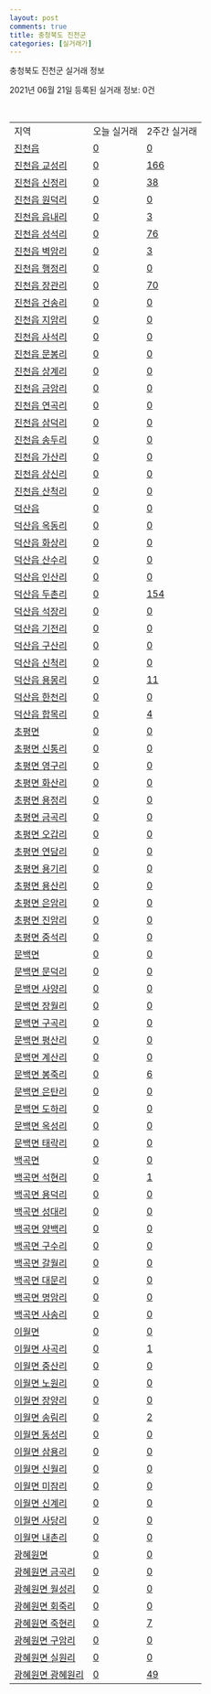 ```yaml
---
layout: post
comments: true
title: 충청북도 진천군
categories: [실거래가]
---
```


충청북도 진천군 실거래 정보

2021년 06월 21일 등록된 실거래 정보: 0건

<script type="text/javascript">
  google.charts.load('current', {'packages':['corechart']});
  google.charts.setOnLoadCallback(drawChart);

  function drawChart() {
    var data = google.visualization.arrayToDataTable([['거래일', '매매', '전월세', '전매'], ['2021-02', 0, 11, 0], ['2021-03', 1, 19, 0], ['2021-04', 48, 63, 39], ['2021-05', 84, 86, 118], ['2021-06', 34, 48, 40]]);

    var options = {
      title: '최근 유형별 거래량 추이',
      legend: { position: 'bottom' }
    };

    var chart = new google.visualization.LineChart(document.getElementById('columnchart_material'));
    chart.draw(data, (options));
  }
</script>

<div id="columnchart_material" style="width: 450px; margin-left: -35px"></div>
<br>
<table class="sortable">
  <tr>
    <td>지역</td>
    <td>오늘 실거래</td>
    <td>2주간 실거래</td>
  </tr>

  
  <tr class="item">
    <td><a href="4375025000.html">진천읍</a></td>
    <td><a href="4375025000.html">0</a></td>
    <td><a href="4375025000.html">0</a></td>
  </tr>
    

  <tr class="item">
    <td><a href="4375025021.html">진천읍 교성리</a></td>
    <td><a href="4375025021.html">0</a></td>
    <td><a href="4375025021.html">166</a></td>
  </tr>
    

  <tr class="item">
    <td><a href="4375025022.html">진천읍 신정리</a></td>
    <td><a href="4375025022.html">0</a></td>
    <td><a href="4375025022.html">38</a></td>
  </tr>
    

  <tr class="item">
    <td><a href="4375025023.html">진천읍 원덕리</a></td>
    <td><a href="4375025023.html">0</a></td>
    <td><a href="4375025023.html">0</a></td>
  </tr>
    

  <tr class="item">
    <td><a href="4375025024.html">진천읍 읍내리</a></td>
    <td><a href="4375025024.html">0</a></td>
    <td><a href="4375025024.html">3</a></td>
  </tr>
    

  <tr class="item">
    <td><a href="4375025025.html">진천읍 성석리</a></td>
    <td><a href="4375025025.html">0</a></td>
    <td><a href="4375025025.html">76</a></td>
  </tr>
    

  <tr class="item">
    <td><a href="4375025026.html">진천읍 벽암리</a></td>
    <td><a href="4375025026.html">0</a></td>
    <td><a href="4375025026.html">3</a></td>
  </tr>
    

  <tr class="item">
    <td><a href="4375025027.html">진천읍 행정리</a></td>
    <td><a href="4375025027.html">0</a></td>
    <td><a href="4375025027.html">0</a></td>
  </tr>
    

  <tr class="item">
    <td><a href="4375025028.html">진천읍 장관리</a></td>
    <td><a href="4375025028.html">0</a></td>
    <td><a href="4375025028.html">70</a></td>
  </tr>
    

  <tr class="item">
    <td><a href="4375025029.html">진천읍 건송리</a></td>
    <td><a href="4375025029.html">0</a></td>
    <td><a href="4375025029.html">0</a></td>
  </tr>
    

  <tr class="item">
    <td><a href="4375025030.html">진천읍 지암리</a></td>
    <td><a href="4375025030.html">0</a></td>
    <td><a href="4375025030.html">0</a></td>
  </tr>
    

  <tr class="item">
    <td><a href="4375025031.html">진천읍 사석리</a></td>
    <td><a href="4375025031.html">0</a></td>
    <td><a href="4375025031.html">0</a></td>
  </tr>
    

  <tr class="item">
    <td><a href="4375025032.html">진천읍 문봉리</a></td>
    <td><a href="4375025032.html">0</a></td>
    <td><a href="4375025032.html">0</a></td>
  </tr>
    

  <tr class="item">
    <td><a href="4375025033.html">진천읍 상계리</a></td>
    <td><a href="4375025033.html">0</a></td>
    <td><a href="4375025033.html">0</a></td>
  </tr>
    

  <tr class="item">
    <td><a href="4375025034.html">진천읍 금암리</a></td>
    <td><a href="4375025034.html">0</a></td>
    <td><a href="4375025034.html">0</a></td>
  </tr>
    

  <tr class="item">
    <td><a href="4375025035.html">진천읍 연곡리</a></td>
    <td><a href="4375025035.html">0</a></td>
    <td><a href="4375025035.html">0</a></td>
  </tr>
    

  <tr class="item">
    <td><a href="4375025036.html">진천읍 삼덕리</a></td>
    <td><a href="4375025036.html">0</a></td>
    <td><a href="4375025036.html">0</a></td>
  </tr>
    

  <tr class="item">
    <td><a href="4375025037.html">진천읍 송두리</a></td>
    <td><a href="4375025037.html">0</a></td>
    <td><a href="4375025037.html">0</a></td>
  </tr>
    

  <tr class="item">
    <td><a href="4375025038.html">진천읍 가산리</a></td>
    <td><a href="4375025038.html">0</a></td>
    <td><a href="4375025038.html">0</a></td>
  </tr>
    

  <tr class="item">
    <td><a href="4375025039.html">진천읍 상신리</a></td>
    <td><a href="4375025039.html">0</a></td>
    <td><a href="4375025039.html">0</a></td>
  </tr>
    

  <tr class="item">
    <td><a href="4375025040.html">진천읍 산척리</a></td>
    <td><a href="4375025040.html">0</a></td>
    <td><a href="4375025040.html">0</a></td>
  </tr>
    

  <tr class="item">
    <td><a href="4375025300.html">덕산읍</a></td>
    <td><a href="4375025300.html">0</a></td>
    <td><a href="4375025300.html">0</a></td>
  </tr>
    

  <tr class="item">
    <td><a href="4375025321.html">덕산읍 옥동리</a></td>
    <td><a href="4375025321.html">0</a></td>
    <td><a href="4375025321.html">0</a></td>
  </tr>
    

  <tr class="item">
    <td><a href="4375025322.html">덕산읍 화상리</a></td>
    <td><a href="4375025322.html">0</a></td>
    <td><a href="4375025322.html">0</a></td>
  </tr>
    

  <tr class="item">
    <td><a href="4375025323.html">덕산읍 산수리</a></td>
    <td><a href="4375025323.html">0</a></td>
    <td><a href="4375025323.html">0</a></td>
  </tr>
    

  <tr class="item">
    <td><a href="4375025324.html">덕산읍 인산리</a></td>
    <td><a href="4375025324.html">0</a></td>
    <td><a href="4375025324.html">0</a></td>
  </tr>
    

  <tr class="item">
    <td><a href="4375025325.html">덕산읍 두촌리</a></td>
    <td><a href="4375025325.html">0</a></td>
    <td><a href="4375025325.html">154</a></td>
  </tr>
    

  <tr class="item">
    <td><a href="4375025326.html">덕산읍 석장리</a></td>
    <td><a href="4375025326.html">0</a></td>
    <td><a href="4375025326.html">0</a></td>
  </tr>
    

  <tr class="item">
    <td><a href="4375025327.html">덕산읍 기전리</a></td>
    <td><a href="4375025327.html">0</a></td>
    <td><a href="4375025327.html">0</a></td>
  </tr>
    

  <tr class="item">
    <td><a href="4375025328.html">덕산읍 구산리</a></td>
    <td><a href="4375025328.html">0</a></td>
    <td><a href="4375025328.html">0</a></td>
  </tr>
    

  <tr class="item">
    <td><a href="4375025329.html">덕산읍 신척리</a></td>
    <td><a href="4375025329.html">0</a></td>
    <td><a href="4375025329.html">0</a></td>
  </tr>
    

  <tr class="item">
    <td><a href="4375025330.html">덕산읍 용몽리</a></td>
    <td><a href="4375025330.html">0</a></td>
    <td><a href="4375025330.html">11</a></td>
  </tr>
    

  <tr class="item">
    <td><a href="4375025331.html">덕산읍 한천리</a></td>
    <td><a href="4375025331.html">0</a></td>
    <td><a href="4375025331.html">0</a></td>
  </tr>
    

  <tr class="item">
    <td><a href="4375025332.html">덕산읍 합목리</a></td>
    <td><a href="4375025332.html">0</a></td>
    <td><a href="4375025332.html">4</a></td>
  </tr>
    

  <tr class="item">
    <td><a href="4375032000.html">초평면</a></td>
    <td><a href="4375032000.html">0</a></td>
    <td><a href="4375032000.html">0</a></td>
  </tr>
    

  <tr class="item">
    <td><a href="4375032021.html">초평면 신통리</a></td>
    <td><a href="4375032021.html">0</a></td>
    <td><a href="4375032021.html">0</a></td>
  </tr>
    

  <tr class="item">
    <td><a href="4375032022.html">초평면 영구리</a></td>
    <td><a href="4375032022.html">0</a></td>
    <td><a href="4375032022.html">0</a></td>
  </tr>
    

  <tr class="item">
    <td><a href="4375032023.html">초평면 화산리</a></td>
    <td><a href="4375032023.html">0</a></td>
    <td><a href="4375032023.html">0</a></td>
  </tr>
    

  <tr class="item">
    <td><a href="4375032024.html">초평면 용정리</a></td>
    <td><a href="4375032024.html">0</a></td>
    <td><a href="4375032024.html">0</a></td>
  </tr>
    

  <tr class="item">
    <td><a href="4375032025.html">초평면 금곡리</a></td>
    <td><a href="4375032025.html">0</a></td>
    <td><a href="4375032025.html">0</a></td>
  </tr>
    

  <tr class="item">
    <td><a href="4375032026.html">초평면 오갑리</a></td>
    <td><a href="4375032026.html">0</a></td>
    <td><a href="4375032026.html">0</a></td>
  </tr>
    

  <tr class="item">
    <td><a href="4375032027.html">초평면 연담리</a></td>
    <td><a href="4375032027.html">0</a></td>
    <td><a href="4375032027.html">0</a></td>
  </tr>
    

  <tr class="item">
    <td><a href="4375032028.html">초평면 용기리</a></td>
    <td><a href="4375032028.html">0</a></td>
    <td><a href="4375032028.html">0</a></td>
  </tr>
    

  <tr class="item">
    <td><a href="4375032029.html">초평면 용산리</a></td>
    <td><a href="4375032029.html">0</a></td>
    <td><a href="4375032029.html">0</a></td>
  </tr>
    

  <tr class="item">
    <td><a href="4375032030.html">초평면 은암리</a></td>
    <td><a href="4375032030.html">0</a></td>
    <td><a href="4375032030.html">0</a></td>
  </tr>
    

  <tr class="item">
    <td><a href="4375032031.html">초평면 진암리</a></td>
    <td><a href="4375032031.html">0</a></td>
    <td><a href="4375032031.html">0</a></td>
  </tr>
    

  <tr class="item">
    <td><a href="4375032032.html">초평면 중석리</a></td>
    <td><a href="4375032032.html">0</a></td>
    <td><a href="4375032032.html">0</a></td>
  </tr>
    

  <tr class="item">
    <td><a href="4375033000.html">문백면</a></td>
    <td><a href="4375033000.html">0</a></td>
    <td><a href="4375033000.html">0</a></td>
  </tr>
    

  <tr class="item">
    <td><a href="4375033021.html">문백면 문덕리</a></td>
    <td><a href="4375033021.html">0</a></td>
    <td><a href="4375033021.html">0</a></td>
  </tr>
    

  <tr class="item">
    <td><a href="4375033022.html">문백면 사양리</a></td>
    <td><a href="4375033022.html">0</a></td>
    <td><a href="4375033022.html">0</a></td>
  </tr>
    

  <tr class="item">
    <td><a href="4375033023.html">문백면 장월리</a></td>
    <td><a href="4375033023.html">0</a></td>
    <td><a href="4375033023.html">0</a></td>
  </tr>
    

  <tr class="item">
    <td><a href="4375033024.html">문백면 구곡리</a></td>
    <td><a href="4375033024.html">0</a></td>
    <td><a href="4375033024.html">0</a></td>
  </tr>
    

  <tr class="item">
    <td><a href="4375033025.html">문백면 평산리</a></td>
    <td><a href="4375033025.html">0</a></td>
    <td><a href="4375033025.html">0</a></td>
  </tr>
    

  <tr class="item">
    <td><a href="4375033026.html">문백면 계산리</a></td>
    <td><a href="4375033026.html">0</a></td>
    <td><a href="4375033026.html">0</a></td>
  </tr>
    

  <tr class="item">
    <td><a href="4375033027.html">문백면 봉죽리</a></td>
    <td><a href="4375033027.html">0</a></td>
    <td><a href="4375033027.html">6</a></td>
  </tr>
    

  <tr class="item">
    <td><a href="4375033028.html">문백면 은탄리</a></td>
    <td><a href="4375033028.html">0</a></td>
    <td><a href="4375033028.html">0</a></td>
  </tr>
    

  <tr class="item">
    <td><a href="4375033029.html">문백면 도하리</a></td>
    <td><a href="4375033029.html">0</a></td>
    <td><a href="4375033029.html">0</a></td>
  </tr>
    

  <tr class="item">
    <td><a href="4375033030.html">문백면 옥성리</a></td>
    <td><a href="4375033030.html">0</a></td>
    <td><a href="4375033030.html">0</a></td>
  </tr>
    

  <tr class="item">
    <td><a href="4375033031.html">문백면 태락리</a></td>
    <td><a href="4375033031.html">0</a></td>
    <td><a href="4375033031.html">0</a></td>
  </tr>
    

  <tr class="item">
    <td><a href="4375034000.html">백곡면</a></td>
    <td><a href="4375034000.html">0</a></td>
    <td><a href="4375034000.html">0</a></td>
  </tr>
    

  <tr class="item">
    <td><a href="4375034021.html">백곡면 석현리</a></td>
    <td><a href="4375034021.html">0</a></td>
    <td><a href="4375034021.html">1</a></td>
  </tr>
    

  <tr class="item">
    <td><a href="4375034022.html">백곡면 용덕리</a></td>
    <td><a href="4375034022.html">0</a></td>
    <td><a href="4375034022.html">0</a></td>
  </tr>
    

  <tr class="item">
    <td><a href="4375034023.html">백곡면 성대리</a></td>
    <td><a href="4375034023.html">0</a></td>
    <td><a href="4375034023.html">0</a></td>
  </tr>
    

  <tr class="item">
    <td><a href="4375034024.html">백곡면 양백리</a></td>
    <td><a href="4375034024.html">0</a></td>
    <td><a href="4375034024.html">0</a></td>
  </tr>
    

  <tr class="item">
    <td><a href="4375034025.html">백곡면 구수리</a></td>
    <td><a href="4375034025.html">0</a></td>
    <td><a href="4375034025.html">0</a></td>
  </tr>
    

  <tr class="item">
    <td><a href="4375034026.html">백곡면 갈월리</a></td>
    <td><a href="4375034026.html">0</a></td>
    <td><a href="4375034026.html">0</a></td>
  </tr>
    

  <tr class="item">
    <td><a href="4375034027.html">백곡면 대문리</a></td>
    <td><a href="4375034027.html">0</a></td>
    <td><a href="4375034027.html">0</a></td>
  </tr>
    

  <tr class="item">
    <td><a href="4375034028.html">백곡면 명암리</a></td>
    <td><a href="4375034028.html">0</a></td>
    <td><a href="4375034028.html">0</a></td>
  </tr>
    

  <tr class="item">
    <td><a href="4375034029.html">백곡면 사송리</a></td>
    <td><a href="4375034029.html">0</a></td>
    <td><a href="4375034029.html">0</a></td>
  </tr>
    

  <tr class="item">
    <td><a href="4375035000.html">이월면</a></td>
    <td><a href="4375035000.html">0</a></td>
    <td><a href="4375035000.html">0</a></td>
  </tr>
    

  <tr class="item">
    <td><a href="4375035021.html">이월면 사곡리</a></td>
    <td><a href="4375035021.html">0</a></td>
    <td><a href="4375035021.html">1</a></td>
  </tr>
    

  <tr class="item">
    <td><a href="4375035022.html">이월면 중산리</a></td>
    <td><a href="4375035022.html">0</a></td>
    <td><a href="4375035022.html">0</a></td>
  </tr>
    

  <tr class="item">
    <td><a href="4375035023.html">이월면 노원리</a></td>
    <td><a href="4375035023.html">0</a></td>
    <td><a href="4375035023.html">0</a></td>
  </tr>
    

  <tr class="item">
    <td><a href="4375035024.html">이월면 장양리</a></td>
    <td><a href="4375035024.html">0</a></td>
    <td><a href="4375035024.html">0</a></td>
  </tr>
    

  <tr class="item">
    <td><a href="4375035025.html">이월면 송림리</a></td>
    <td><a href="4375035025.html">0</a></td>
    <td><a href="4375035025.html">2</a></td>
  </tr>
    

  <tr class="item">
    <td><a href="4375035026.html">이월면 동성리</a></td>
    <td><a href="4375035026.html">0</a></td>
    <td><a href="4375035026.html">0</a></td>
  </tr>
    

  <tr class="item">
    <td><a href="4375035027.html">이월면 삼용리</a></td>
    <td><a href="4375035027.html">0</a></td>
    <td><a href="4375035027.html">0</a></td>
  </tr>
    

  <tr class="item">
    <td><a href="4375035028.html">이월면 신월리</a></td>
    <td><a href="4375035028.html">0</a></td>
    <td><a href="4375035028.html">0</a></td>
  </tr>
    

  <tr class="item">
    <td><a href="4375035029.html">이월면 미잠리</a></td>
    <td><a href="4375035029.html">0</a></td>
    <td><a href="4375035029.html">0</a></td>
  </tr>
    

  <tr class="item">
    <td><a href="4375035030.html">이월면 신계리</a></td>
    <td><a href="4375035030.html">0</a></td>
    <td><a href="4375035030.html">0</a></td>
  </tr>
    

  <tr class="item">
    <td><a href="4375035031.html">이월면 사당리</a></td>
    <td><a href="4375035031.html">0</a></td>
    <td><a href="4375035031.html">0</a></td>
  </tr>
    

  <tr class="item">
    <td><a href="4375035032.html">이월면 내촌리</a></td>
    <td><a href="4375035032.html">0</a></td>
    <td><a href="4375035032.html">0</a></td>
  </tr>
    

  <tr class="item">
    <td><a href="4375037000.html">광혜원면</a></td>
    <td><a href="4375037000.html">0</a></td>
    <td><a href="4375037000.html">0</a></td>
  </tr>
    

  <tr class="item">
    <td><a href="4375037021.html">광혜원면 금곡리</a></td>
    <td><a href="4375037021.html">0</a></td>
    <td><a href="4375037021.html">0</a></td>
  </tr>
    

  <tr class="item">
    <td><a href="4375037022.html">광혜원면 월성리</a></td>
    <td><a href="4375037022.html">0</a></td>
    <td><a href="4375037022.html">0</a></td>
  </tr>
    

  <tr class="item">
    <td><a href="4375037023.html">광혜원면 회죽리</a></td>
    <td><a href="4375037023.html">0</a></td>
    <td><a href="4375037023.html">0</a></td>
  </tr>
    

  <tr class="item">
    <td><a href="4375037024.html">광혜원면 죽현리</a></td>
    <td><a href="4375037024.html">0</a></td>
    <td><a href="4375037024.html">7</a></td>
  </tr>
    

  <tr class="item">
    <td><a href="4375037025.html">광혜원면 구암리</a></td>
    <td><a href="4375037025.html">0</a></td>
    <td><a href="4375037025.html">0</a></td>
  </tr>
    

  <tr class="item">
    <td><a href="4375037026.html">광혜원면 실원리</a></td>
    <td><a href="4375037026.html">0</a></td>
    <td><a href="4375037026.html">0</a></td>
  </tr>
    

  <tr class="item">
    <td><a href="4375037027.html">광혜원면 광혜원리</a></td>
    <td><a href="4375037027.html">0</a></td>
    <td><a href="4375037027.html">49</a></td>
  </tr>
    


</table>


    